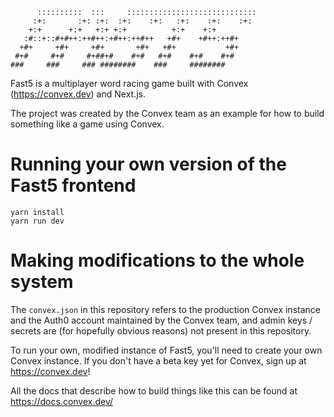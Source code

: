 ```
      ::::::::::  :::     :::::::::::::::::::::::::::::
     :+:       :+: :+:  :+:    :+:   :+:    :+:    :+:
    +:+      +:+   +:+ +:+          +:+    +:+
   :#::+::#+#++:++#++:+#++:++#++   +#+    +#++:++#+
  +#+     +#+     +#+       +#+   +#+           +#+
 #+#     #+#     #+##+#    #+#   #+#    #+#    #+#
###     ###     ### ########    ###     ########
```

Fast5 is a multiplayer word racing game built with Convex (https://convex.dev) and Next.js.

The project was created by the Convex team as an example for how to build something like a game using Convex.

# Running your own version of the Fast5 frontend

```
yarn install
yarn run dev
```

# Making modifications to the whole system

The `convex.json` in this repository refers to the production Convex instance and the Auth0 account
maintained by the Convex team, and admin keys / secrets are (for hopefully obvious reasons)
not present in this repository.

To run your own, modified instance of Fast5, you'll need to create your own
Convex instance. If you don't have a beta key yet for Convex, sign up at https://convex.dev!

All the docs that describe how to build things like this can be found at https://docs.convex.dev/
